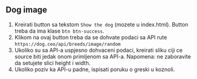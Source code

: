 ## Dog image
1. Kreirati button sa tekstom `Show the dog` (mozete u index.html). Button treba da ima klase `btn btn-success`.
2. Klikom na ovaj button treba da se dohvate podaci sa API rute `https://dog.ceo/api/breeds/image/random`
3. Ukoliko su sa API-a uspjesno dohvaceni podaci, kreirati sliku ciji ce source biti jedak onom primljenom sa API-a. Napomena: ne zaboravite da setujete slici height i width.
4. Ukoliko poziv ka API-u padne, ispisati poruku o greski u koznoli.